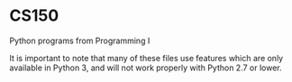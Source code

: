 # CS150
Python programs from Programming I

It is important to note that many of these files use features which are only available in Python 3, and will not work properly with Python 2.7 or lower.
